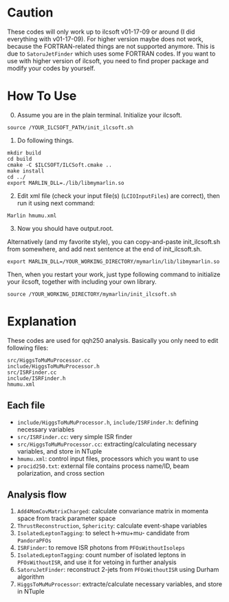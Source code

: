 # Caution
These codes will only work up to ilcsoft v01-17-09 or around (I did everything with v01-17-09).
For higher version maybe does not work, because the FORTRAN-related things are not supported anymore.
This is due to `SatoruJetFinder` which uses some FORTRAN codes.
If you want to use with higher version of ilcsoft, you need to find proper package and modify your codes by yourself.

# How To Use
0. Assume you are in the plain terminal. Initialize your ilcsoft.
```
source /YOUR_ILCSOFT_PATH/init_ilcsoft.sh
```
1. Do following things.  
```
mkdir build
cd build
cmake -C $ILCSOFT/ILCSoft.cmake ..
make install
cd ../
export MARLIN_DLL=./lib/libmymarlin.so
```  
2. Edit xml file (check your input file(s) (`LCIOInputFiles`) are correct), then run it using next command:
```
Marlin hmumu.xml
```
3. Now you should have output.root.

Alternatively (and my favorite style), you can copy-and-paste init_ilcsoft.sh from somewhere, and add next sentence at the end of init_ilcsoft.sh.  
```
export MARLIN_DLL=/YOUR_WORKING_DIRECTORY/mymarlin/lib/libmymarlin.so
```
Then, when you restart your work, just type following command to initialize your ilcsoft, together with including your own library.
```
source /YOUR_WORKING_DIRECTORY/mymarlin/init_ilcsoft.sh
```

# Explanation
These codes are used for qqh250 analysis.
Basically you only need to edit following files:
```
src/HiggsToMuMuProcessor.cc
include/HiggsToMuMuProcessor.h
src/ISRFinder.cc
include/ISRFinder.h
hmumu.xml
```

## Each file
- `include/HiggsToMuMuProcessor.h`, `include/ISRFinder.h`: defining necessary variables
- `src/ISRFinder.cc`: very simple ISR finder
- `src/HiggsToMuMuProcessor.cc`: extracting/calculating necessary variables, and store in NTuple
- `hmumu.xml`: control input files, processors which you want to use
- `procid250.txt`: external file contains process name/ID, beam polarization, and cross section

## Analysis flow
1. `Add4MomCovMatrixCharged`: calculate convariance matrix in momenta space from track parameter space
2. `ThrustReconstruction`, `Sphericity`: calculate event-shape variables
3. `IsolatedLeptonTagging`: to select h->mu+mu- candidate from `PandoraPFOs`
4. `ISRFinder`: to remove ISR photons from `PFOsWithoutIsoleps`
5. `IsolatedLeptonTagging`: count number of isolated leptons in `PFOsWithoutISR`, and use it for vetoing in further analysis
6. `SatoruJetFinder`: reconstruct 2-jets from `PFOsWithoutISR` using Durham algorithm
7. `HiggsToMuMuProcessor`: extracte/calculate necessary variables, and store in NTuple
